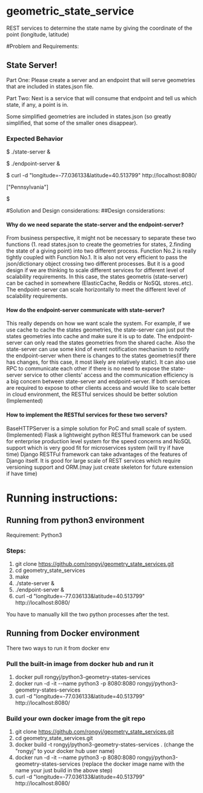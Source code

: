 # geometric_state_service
REST services to determine the state name by giving the coordinate of the point (longitude, latitude)

#Problem and Requirements:
## State Server!
Part One: Please create a server and an endpoint that will serve geometries that are included in states.json file.

Part Two: Next is a service that will consume that endpoint and tell us which state, if any, a point is in.


Some simplified geometries are included in states.json (so greatly simplified,
that some of the smaller ones disappear).

### Expected Behavior
$ ./state-server &

$ ./endpoint-server &

$ curl  -d "longitude=-77.036133&latitude=40.513799" http://localhost:8080/
  
["Pennsylvania"]

$

#Solution and Design considerations:
##Design considerations:
#### Why do we need separate the state-server and the endpoint-server?
From business perspective, it might not be necessary to separate these two functions (1. read states.json to create the geometries for states, 2.finding the state of a giving point) into two different process. Function No.2 is really tightly coupled with Function No.1. It is also not very efficient to pass the json/dictionary object crossing two different processes.
But it is a good design if we are thinking to scale different services for different level of scalability requirements. In this case, the states geometris (state-server) can be cached in somewhere (ElasticCache, Reddis or NoSQL stores..etc). The endpoint-server can scale horizontally to meet the different level of scalability requirements.

#### How do the endpoint-server communicate with state-server?
This really depends on how we want scale the system. For example, if we use cache to cache the states geometries, the state-server can just put the states geometries into cache and make sure it is up to date. The endpoint-server can only read the states geometries from the shared cache. Also the state-server can use some kind of event notification mechanism to notify the endpoint-server when there is changes to the states geometries(if there has changes, for this case, it most likely are relatively static).
It can also use RPC to communicate each other if there is no need to expose the state-server service to other clients' access and the communication efficiency is a big concern between state-server and endpoint-server.
If both services are required to expose to other clients access and would like to scale better in cloud environment, the RESTful services should be better solution (Implemented)

#### How to implement the RESTful services for these two servers?
BaseHTTPServer is a simple solution for PoC and small scale of system. (Implemented)
Flask a lightweight python RESTful framework can be used for enterprise production level system for the speed concerns and NoSQL support which is very good fit for microservices system (will try if have time)
Django RESTFul framework can take advantages of the features of Django itself. It is good for large scale of REST services which require versioning support and ORM.(may just create skeleton for future extension if have time)

# Running instructions:

## Running from python3 environment
 Requirement:  Python3
### Steps:
1. git clone https://github.com/rongyj/geometry_state_services.git
2. cd geometry_state_services
3. make
4. ./state-server &
5. ./endpoint-server &
6. curl  -d "longitude=-77.036133&latitude=40.513799" http://localhost:8080/

You have to manually kill the two python processes after the test.

## Running from Docker environment
There two ways to run it from docker env
### Pull the built-in image from docker hub and run it
1. docker pull rongyj/python3-geometry-states-services
2. docker run -d -it --name python3 -p 8080:8080 rongyj/python3-geometry-states-services
3. curl  -d "longitude=-77.036133&latitude=40.513799" http://localhost:8080/

### Build your own docker image from the git repo
1. git clone https://github.com/rongyj/geometry_state_services.git
2. cd geometry_state_services.git
3. docker build -t rongyj/python3-geometry-states-services . (change the "rongyj" to your docker hub user name)
4. docker run -d -it --name python3 -p 8080:8080 rongyj/python3-geometry-states-services (replace the docker image name with the name your just build in the above step)
5. curl  -d "longitude=-77.036133&latitude=40.513799" http://localhost:8080/